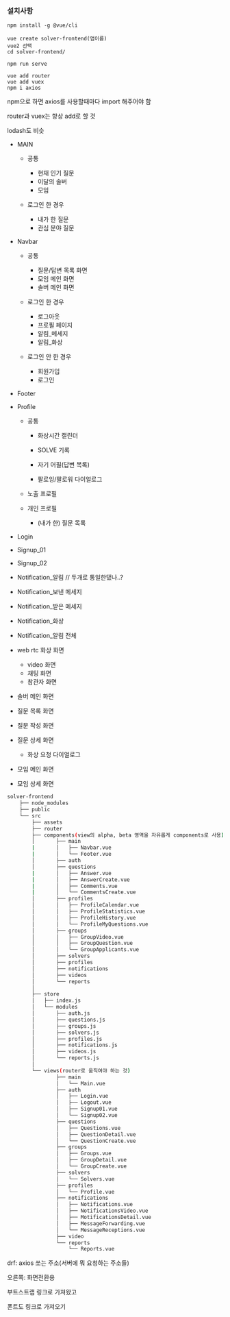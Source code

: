 ### 설치사항 



```
npm install -g @vue/cli
```



```
vue create solver-frontend(앱이름)
vue2 선택
cd solver-frontend/
```



```
npm run serve
```



```
vue add router
vue add vuex
npm i axios
```



npm으로 하면 axios를 사용할때마다 import 해주어야 함

router과 vuex는 항상 add로 할 것

lodash도 비슷



- MAIN

  - 공통
    - 현재 인기 질문
    - 이달의 솔버
    - 모임

  - 로그인 한 경우
    - 내가 한 질문
    - 관심 분야 질문

- Navbar

  - 공통
    - 질문/답변 목록 화면
    - 모임 메인 화면
    - 솔버 메인 화면

  - 로그인 한 경우
    - 로그아웃
    - 프로필 페이지
    - 알림_메세지
    - 알림_화상

  - 로그인 안 한 경우
    - 회원가입
    - 로그인

- Footer

- Profile

  - 공통

    - 화상시간 캘린더

    - SOLVE 기록
    - 자기 어필(답변 목록)
    - 팔로잉/팔로워 다이얼로그

  - 노출 프로필

  - 개인 프로필
    - (내가 한) 질문 목록

- Login

- Signup_01

- Signup_02

- Notification_알림  // 두개로 통일한댔나..?

- Notification_보낸 메세지

- Notification_받은 메세지

- Notification_화상

- Notification_알림 전체

- web rtc 화상 화면

  - video 화면
  - 채팅 화면
  - 참관자 화면

- 솔버 메인 화면

- 질문 목록 화면

- 질문 작성 화면

- 질문 상세 화면

  - 화상 요청 다이얼로그

- 모임 메인 화면

- 모임 상세 화면





```bash
solver-frontend
	├── node_modules
	├── public
	└── src
		├── assets
        ├── router
		├── components(view의 alpha, beta 영역을 자유롭게 components로 사용)
		│		├── main
		|		│	├── Navbar.vue
		|		│	└── Footer.vue
        │		├── auth
        │		├── questions
        |		│	├── Answer.vue
        |		│	├── AnswerCreate.vue
        |		│	├── Comments.vue
        |		│	└── CommentsCreate.vue
        │		├── profiles
        │       │	├── ProfileCalendar.vue
        │       │	├── ProfileStatistics.vue
        │       │	├── ProfileHistory.vue
        │       │	└── ProfileMyQuestions.vue
        │		├── groups
        │		│	├── GroupVideo.vue
        │		│	├── GroupQuestion.vue
        │   	│	└── GroupApplicants.vue
        │		├── solvers
        │		├── profiles
        │		├── notifications
        │		├── videos
        │		└── reports
		│
		├── store
        │	├── index.js
        │	└── modules
        │		├── auth.js
        │		├── questions.js
        │		├── groups.js
        │		├── solvers.js
        │		├── profiles.js
        │		├── notifications.js
        │		├── videos.js
        │		└── reports.js
		│
		└── views(router로 움직여야 하는 것)
				├── main
                │   └── Main.vue
        		├── auth
        		│	├── Login.vue
                │   ├── Logout.vue
        		│	├── Signup01.vue
                │	└── Signup02.vue
        		├── questions
                │	├── Questions.vue
                │   ├── QuestionDetail.vue
        		│	└── QuestionCreate.vue
        		├── groups
        		│	├── Groups.vue
                │   ├── GroupDetail.vue
        		│	└── GroupCreate.vue
        		├── solvers
                │	└── Solvers.vue
        		├── profiles
                │	└── Profile.vue
        		├── notifications
                │	├── Notifications.vue
                │	├── NotificationsVideo.vue
                │	├── MotificationsDetail.vue
                │	├── MessageForwarding.vue
                │	└── MessageReceptions.vue
        		├── video
        		└── reports
                	└── Reports.vue
```



drf: axios 쏘는 주소(서버에 뭐 요청하는 주소들)

오른쪽: 화면전환용





부트스트랩 링크로 가져왔고

폰트도 링크로 가져오기
